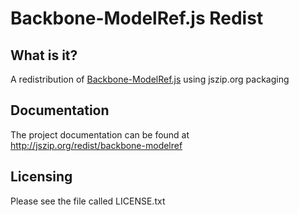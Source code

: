 Backbone-ModelRef.js Redist
===========================

What is it?
-----------

A redistribution of [Backbone-ModelRef.js][1] using jszip.org packaging

Documentation
-------------

The project documentation can be found at http://jszip.org/redist/backbone-modelref

Licensing
---------

Please see the file called LICENSE.txt

  [1]: https://github.com/kmalakoff/backbone-modelref
